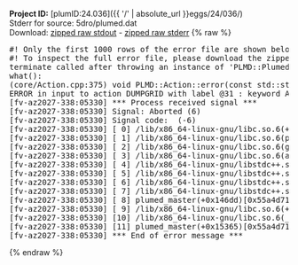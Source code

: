 **Project ID:** [plumID:24.036]({{ '/' | absolute_url }}eggs/24/036/)  
Stderr for source:  5dro/plumed.dat   
Download: [zipped raw stdout](plumed.dat.plumed_master.stdout.txt.zip) - [zipped raw stderr](plumed.dat.plumed_master.stderr.txt.zip) 
{% raw %}
<pre>
#! Only the first 1000 rows of the error file are shown below
#! To inspect the full error file, please download the zipped raw stderr file above
terminate called after throwing an instance of 'PLMD::Plumed::ExceptionError'
what():
(core/Action.cpp:375) void PLMD::Action::error(const std::string&) const
ERROR in input to action DUMPGRID with label @31 : keyword ARG is compulsory for this action
[fv-az2027-338:05330] *** Process received signal ***
[fv-az2027-338:05330] Signal: Aborted (6)
[fv-az2027-338:05330] Signal code:  (-6)
[fv-az2027-338:05330] [ 0] /lib/x86_64-linux-gnu/libc.so.6(+0x45330)[0x7f16ffc45330]
[fv-az2027-338:05330] [ 1] /lib/x86_64-linux-gnu/libc.so.6(pthread_kill+0x11c)[0x7f16ffc9eb2c]
[fv-az2027-338:05330] [ 2] /lib/x86_64-linux-gnu/libc.so.6(gsignal+0x1e)[0x7f16ffc4527e]
[fv-az2027-338:05330] [ 3] /lib/x86_64-linux-gnu/libc.so.6(abort+0xdf)[0x7f16ffc288ff]
[fv-az2027-338:05330] [ 4] /lib/x86_64-linux-gnu/libstdc++.so.6(+0xa5ff5)[0x7f17000a5ff5]
[fv-az2027-338:05330] [ 5] /lib/x86_64-linux-gnu/libstdc++.so.6(+0xbb0da)[0x7f17000bb0da]
[fv-az2027-338:05330] [ 6] /lib/x86_64-linux-gnu/libstdc++.so.6(_ZSt10unexpectedv+0x0)[0x7f17000a5a55]
[fv-az2027-338:05330] [ 7] /lib/x86_64-linux-gnu/libstdc++.so.6(+0xa5a6f)[0x7f17000a5a6f]
[fv-az2027-338:05330] [ 8] plumed_master(+0x146dd)[0x55a4d713d6dd]
[fv-az2027-338:05330] [ 9] /lib/x86_64-linux-gnu/libc.so.6(+0x2a1ca)[0x7f16ffc2a1ca]
[fv-az2027-338:05330] [10] /lib/x86_64-linux-gnu/libc.so.6(__libc_start_main+0x8b)[0x7f16ffc2a28b]
[fv-az2027-338:05330] [11] plumed_master(+0x15365)[0x55a4d713e365]
[fv-az2027-338:05330] *** End of error message ***
</pre>
{% endraw %}

